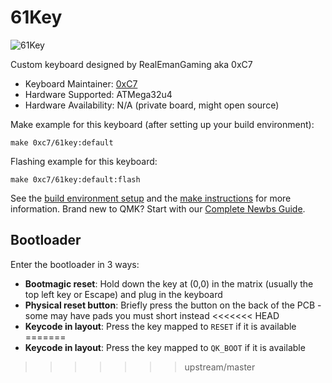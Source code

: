 # 61Key

![61Key](https://i.imgur.com/HdE6c6zh.jpeg)

Custom keyboard designed by RealEmanGaming aka 0xC7

* Keyboard Maintainer: [0xC7](https://github.com/RealEmanGaming)
* Hardware Supported: ATMega32u4
* Hardware Availability: N/A (private board, might open source)

Make example for this keyboard (after setting up your build environment):

    make 0xc7/61key:default

Flashing example for this keyboard:

    make 0xc7/61key:default:flash

See the [build environment setup](https://docs.qmk.fm/#/getting_started_build_tools) and the [make instructions](https://docs.qmk.fm/#/getting_started_make_guide) for more information. Brand new to QMK? Start with our [Complete Newbs Guide](https://docs.qmk.fm/#/newbs).

## Bootloader

Enter the bootloader in 3 ways:

* **Bootmagic reset**: Hold down the key at (0,0) in the matrix (usually the top left key or Escape) and plug in the keyboard
* **Physical reset button**: Briefly press the button on the back of the PCB - some may have pads you must short instead
<<<<<<< HEAD
* **Keycode in layout**: Press the key mapped to `RESET` if it is available
=======
* **Keycode in layout**: Press the key mapped to `QK_BOOT` if it is available
>>>>>>> upstream/master
